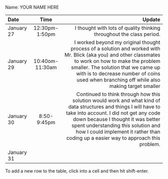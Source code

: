 Name: YOUR NAME HERE

| Date       |      Time       |                                                                                                                                                                                                                                                                                                                        Update |
|:-----------|:---------------:|------------------------------------------------------------------------------------------------------------------------------------------------------------------------------------------------------------------------------------------------------------------------------------------------------------------------------:|
| January 27 | 12:30pm-1:50pm  |                                                                                                                                                                                                                                                          I thought with lots of quality thinking throughout the class period. |
| January 29 | 10:40om-11:30am |                                      I worked beyond my original thought process of a solution and worked with Mr. Blick (aka you) and other classmates to work on how to make the problem smaller. The solution that we came up with is to decrease number of coins used when branching off while also making target smaller |
| January 30 |   8:50-9:45pm   | Continued to think through how this solution would work and what kind of data structures and things I will have to take into account. I did not get any code down because I thought it was better spent understanding this solution and how I could implement it rather than coding up a easier way to approach this problem. |
| January 31 |                 |                                                                                                                                                                                                                                                                                                                               |


To add a new row to the table, click into a cell and then hit shift-enter.